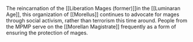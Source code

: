The reincarnation of the [[Liberation Mages (former)]]in the [[Luminaran Age]], this organization of [[Morellus]] continues to advocate for mages through social activism, rather than terrorism this time around. People from the MPMP serve on the [[Morellan Magistrate]] frequently as a form of ensuring the protection of mages.